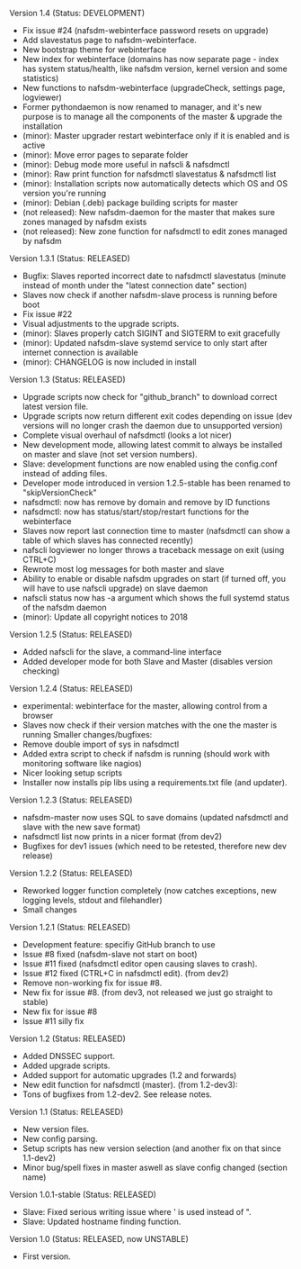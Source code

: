 Version 1.4 (Status: DEVELOPMENT)
* Fix issue #24 (nafsdm-webinterface password resets on upgrade)
* Add slavestatus page to nafsdm-webinterface.
* New bootstrap theme for webinterface
* New index for webinterface (domains has now separate page - index has system status/health, like nafsdm version, kernel version and some statistics)
* New functions to nafsdm-webinterface (upgradeCheck, settings page, logviewer)
* Former pythondaemon is now renamed to manager, and it's new purpose is to manage all the components of the master & upgrade the installation
* (minor): Master upgrader restart webinterface only if it is enabled and is active
* (minor): Move error pages to separate folder
* (minor): Debug mode more useful in nafscli & nafsdmctl
* (minor): Raw print function for nafsdmctl slavestatus & nafsdmctl list
* (minor): Installation scripts now automatically detects which OS and OS version you're running
* (minor): Debian (.deb) package building scripts for master
* (not released): New nafsdm-daemon for the master that makes sure zones managed by nafsdm exists
* (not released): New zone function for nafsdmctl to edit zones managed by nafsdm

Version 1.3.1 (Status: RELEASED)
* Bugfix: Slaves reported incorrect date to nafsdmctl slavestatus (minute instead of month under the "latest connection date" section)
* Slaves now check if another nafsdm-slave process is running before boot
* Fix issue #22
* Visual adjustments to the upgrade scripts.
* (minor): Slaves properly catch SIGINT and SIGTERM to exit gracefully
* (minor): Updated nafsdm-slave systemd service to only start after internet connection is available
* (minor): CHANGELOG is now included in install

Version 1.3 (Status: RELEASED)
* Upgrade scripts now check for "github_branch" to download correct latest version file.
* Upgrade scripts now return different exit codes depending on issue (dev versions will no longer crash the daemon due to unsupported version)
* Complete visual overhaul of nafsdmctl (looks a lot nicer)
* New development mode, allowing latest commit to always be installed on master and slave (not set version numbers).
* Slave: development functions are now enabled using the config.conf instead of adding files.
* Developer mode introduced in version 1.2.5-stable has been renamed to "skipVersionCheck"
* nafsdmctl: now has remove by domain and remove by ID functions
* nafsdmctl: now has status/start/stop/restart functions for the webinterface
* Slaves now report last connection time to master (nafsdmctl can show a table of which slaves has connected recently)
* nafscli logviewer no longer throws a traceback message on exit (using CTRL+C)
* Rewrote most log messages for both master and slave
* Ability to enable or disable nafsdm upgrades on start (if turned off, you will have to use nafscli upgrade) on slave daemon
* nafscli status now has -a argument which shows the full systemd status of the nafsdm daemon
* (minor): Update all copyright notices to 2018

Version 1.2.5 (Status: RELEASED)
* Added nafscli for the slave, a command-line interface
* Added developer mode for both Slave and Master (disables version checking)

Version 1.2.4 (Status: RELEASED)
* experimental: webinterface for the master, allowing control from a browser
* Slaves now check if their version matches with the one the master is running
Smaller changes/bugfixes:
* Remove double import of sys in nafsdmctl
* Added extra script to check if nafsdm is running (should work with monitoring software like nagios)
* Nicer looking setup scripts
* Installer now installs pip libs using a requirements.txt file (and updater).

Version 1.2.3 (Status: RELEASED)
* nafsdm-master now uses SQL to save domains (updated nafsdmctl and slave with the new save format)
* nafsdmctl list now prints in a nicer format
(from dev2)
* Bugfixes for dev1 issues (which need to be retested, therefore new dev release)

Version 1.2.2 (Status: RELEASED)
* Reworked logger function completely (now catches exceptions, new logging levels, stdout and filehandler)
* Small changes

Version 1.2.1 (Status: RELEASED)
* Development feature: specifiy GitHub branch to use
* Issue #8 fixed (nafsdm-slave not start on boot)
* Issue #11 fixed (nafsdmctl editor open causing slaves to crash).
* Issue #12 fixed (CTRL+C in nafsdmctl edit).
(from dev2)
* Remove non-working fix for issue #8.
* New fix for issue #8.
(from dev3, not released we just go straight to stable)
* New fix for issue #8
* Issue #11 silly fix

Version 1.2 (Status: RELEASED)
* Added DNSSEC support.
* Added upgrade scripts.
* Added support for automatic upgrades (1.2 and forwards)
* New edit function for nafsdmctl (master).
(from 1.2-dev3):
* Tons of bugfixes from 1.2-dev2. See release notes.

Version 1.1 (Status: RELEASED)
* New version files.
* New config parsing.
* Setup scripts has new version selection (and another fix on that since 1.1-dev2)
* Minor bug/spell fixes in master aswell as slave config changed (section name)

Version 1.0.1-stable (Status: RELEASED)
* Slave: Fixed serious writing issue where ' is used instead of ".
* Slave: Updated hostname finding function.

Version 1.0 (Status: RELEASED, now UNSTABLE)
* First version.
